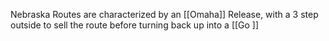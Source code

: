 Nebraska Routes are characterized by an [[Omaha]] Release, with a 3 step outside to sell the route before turning back up into a [[Go ]]